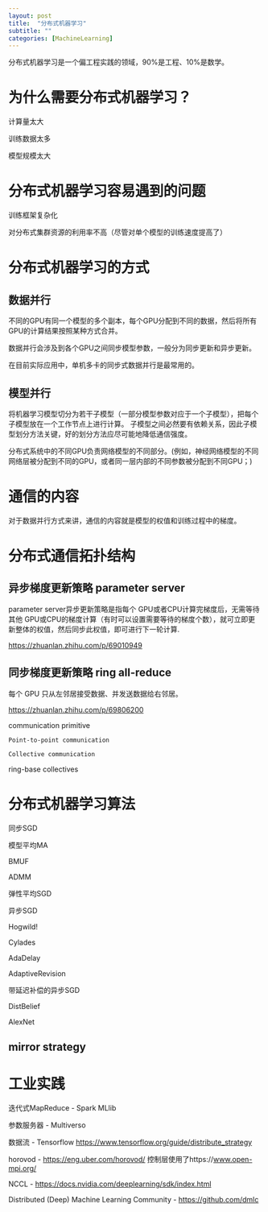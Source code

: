 ```yaml
---
layout: post
title:  "分布式机器学习"
subtitle: ""
categories: [MachineLearning]
---
```


分布式机器学习是一个偏工程实践的领域，90%是工程、10%是数学。

# 为什么需要分布式机器学习？

计算量太大

训练数据太多

模型规模太大



# 分布式机器学习容易遇到的问题

训练框架复杂化

对分布式集群资源的利用率不高（尽管对单个模型的训练速度提高了）


# 分布式机器学习的方式

## 数据并行

不同的GPU有同一个模型的多个副本，每个GPU分配到不同的数据，然后将所有GPU的计算结果按照某种方式合并。

数据并行会涉及到各个GPU之间同步模型参数，一般分为同步更新和异步更新。

在目前实际应用中，单机多卡的同步式数据并行是最常用的。


## 模型并行

将机器学习模型切分为若干子模型（一部分模型参数对应于一个子模型），把每个子模型放在一个工作节点上进行计算。
子模型之间必然要有依赖关系，因此子模型划分方法关键，好的划分方法应尽可能地降低通信强度。

分布式系统中的不同GPU负责网络模型的不同部分。(例如，神经网络模型的不同网络层被分配到不同的GPU，或者同一层内部的不同参数被分配到不同GPU；)




# 通信的内容

对于数据并行方式来讲，通信的内容就是模型的权值和训练过程中的梯度。




# 分布式通信拓扑结构

## 异步梯度更新策略  parameter server

parameter server异步更新策略是指每个 GPU或者CPU计算完梯度后，无需等待其他 GPU或CPU的梯度计算（有时可以设置需要等待的梯度个数），就可立即更新整体的权值，然后同步此权值，即可进行下一轮计算.

https://zhuanlan.zhihu.com/p/69010949

## 同步梯度更新策略  ring all-reduce

每个 GPU 只从左邻居接受数据、并发送数据给右邻居。

https://zhuanlan.zhihu.com/p/69806200


communication primitive

    Point-to-point communication
    
    Collective communication


ring-base collectives


# 分布式机器学习算法

同步SGD

模型平均MA

BMUF

ADMM

弹性平均SGD

异步SGD

Hogwild!

Cylades

AdaDelay

AdaptiveRevision

带延迟补偿的异步SGD

DistBelief

AlexNet



## mirror strategy





# 工业实践

迭代式MapReduce  - Spark MLlib 

参数服务器 - Multiverso

数据流 - Tensorflow  https://www.tensorflow.org/guide/distribute_strategy

horovod - https://eng.uber.com/horovod/
控制层使用了https://www.open-mpi.org/

NCCL - https://docs.nvidia.com/deeplearning/sdk/index.html

Distributed (Deep) Machine Learning Community - https://github.com/dmlc
